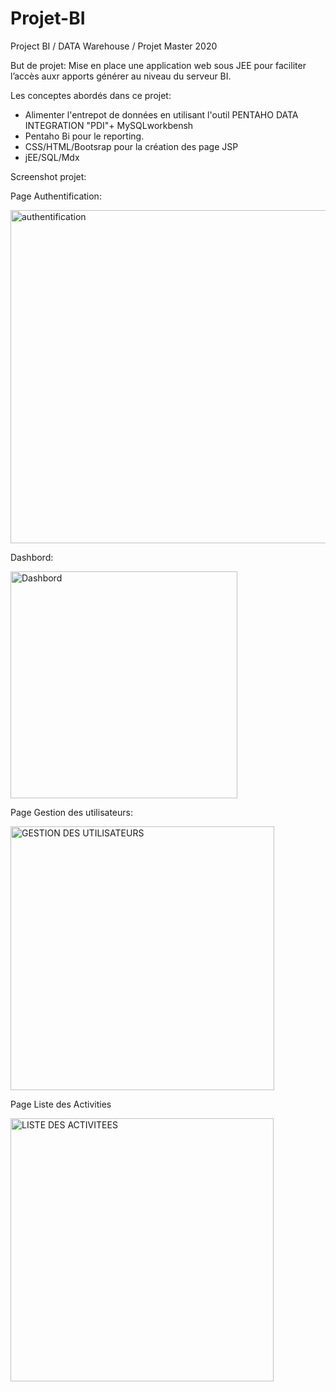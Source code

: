 # Projet-BI
Project BI / DATA Warehouse / Projet Master 2020


But de projet:
Mise en place une application web sous JEE pour faciliter l’accès auxr apports générer au niveau du serveur BI.

Les conceptes abordés dans ce projet:

- Alimenter l'entrepot de données en utilisant l'outil PENTAHO DATA INTEGRATION "PDI"+ MySQLworkbensh
- Pentaho Bi pour le reporting.
- CSS/HTML/Bootsrap pour la création des page JSP
- jEE/SQL/Mdx 

Screenshot projet:

Page Authentification:

<img width="533" alt="authentification" src="https://user-images.githubusercontent.com/116309523/197195035-b1645bfd-2f8f-431c-a6b5-9a27d4620a5a.PNG">

Dashbord:

<img width="363" alt="Dashbord" src="https://user-images.githubusercontent.com/116309523/197195793-6fec8225-ada4-41b6-93f3-56edb2ad4dd3.PNG">

Page Gestion des utilisateurs:

<img width="422" alt="GESTION DES UTILISATEURS" src="https://user-images.githubusercontent.com/116309523/197203509-b3b908b6-0eab-4f9e-96d5-f2dc78f518df.PNG">

Page Liste des Activities

<img width="421" alt="LISTE DES ACTIVITEES" src="https://user-images.githubusercontent.com/116309523/197203953-480e0f49-6873-4e01-92eb-d8cf47cb523d.PNG">



